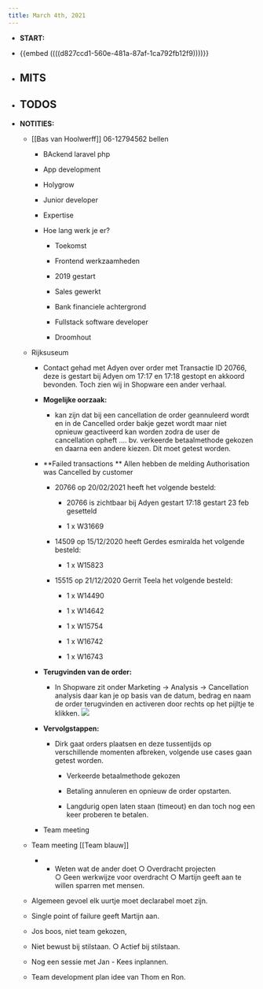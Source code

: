 ```yaml
---
title: March 4th, 2021
---
```


- **START:**

- {{embed  ((((d827ccd1-560e-481a-87af-1ca792fb12f9))))}}

- **MITS**
	 - 

- **TODOS**
	 - 

- **NOTITIES:**
	 - [[Bas van Hoolwerff]] 06-12794562 bellen
		 - BAckend laravel php 

		 - App development 

		 - Holygrow

		 - Junior developer

		 - Expertise

		 - Hoe lang werk je er?
			 - Toekomst

			 - Frontend werkzaamheden

			 - 2019 gestart 

			 - Sales gewerkt 

			 - Bank financiele achtergrond

			 - Fullstack software developer

			 - Droomhout

	 - Rijksuseum
		 - Contact gehad met Adyen over order met Transactie ID 20766, deze is gestart bij Adyen om 17:17 en 17:18 gestopt en akkoord bevonden. Toch zien wij in Shopware een ander verhaal. 

		 - **Mogelijke oorzaak:**
			 - kan zijn dat bij een cancellation de order geannuleerd wordt en in de Cancelled order bakje gezet wordt maar niet opnieuw geactiveerd kan worden zodra de user de cancellation opheft .... bv. verkeerde betaalmethode gekozen en daarna een andere kiezen. Dit moet getest worden. 

		 - **Failed transactions **
Allen hebben de melding Authorisation was Cancelled by customer
			 - 20766  op 20/02/2021 heeft het volgende besteld:
				 - 20766 is zichtbaar bij Adyen gestart 17:18 gestart 23 feb gesetteld

				 - 1 x W31669

			 - 14509 op 15/12/2020 heeft Gerdes esmiralda het volgende besteld:
				 - 1 x W15823 

			 - 15515 op 21/12/2020 Gerrit Teela het volgende besteld:
				 - 1 x W14490

				 - 1 x W14642

				 - 1 x W15754

				 - 1 x W16742

				 - 1 x W16743

		 - **Terugvinden van de order:**
			 - In Shopware zit onder Marketing -> Analysis -> Cancellation analysis daar kan je op basis van de datum, bedrag en naam de order terugvinden en activeren door rechts op het pijltje te klikken. 
![](https://firebasestorage.googleapis.com/v0/b/firescript-577a2.appspot.com/o/imgs%2Fapp%2FGijs%2FCYUKHs8gDV.png?alt=media&token=9c9fde3e-73f1-4be4-b8e6-ddc4bdbd25ae)

		 - **Vervolgstappen:**

			 - Dirk gaat orders plaatsen en deze tussentijds op verschillende momenten afbreken, volgende use cases gaan getest worden. 
				 - Verkeerde betaalmethode gekozen

				 - Betaling annuleren en opnieuw de order opstarten.

				 - Langdurig open laten staan (timeout) en dan toch nog een keer proberen te betalen. 

		 - Team meeting

	 - Team meeting [[Team blauw]] 
		 - - Weten wat de ander doet 
		○ Overdracht projecten  
		○ Geen werkwijze voor overdracht 
		○ Martijn geeft aan te willen sparren met mensen.
	- Algemeen gevoel elk uurtje moet declarabel moet zijn. 
	- Single point of failure geeft Martijn aan.
	- Jos boos, niet team gekozen, 
	- Niet bewust bij stilstaan.
		○ Actief bij stilstaan.
	- Nog een sessie met Jan - Kees inplannen.
	- Team development plan idee van Thom en Ron.
	

